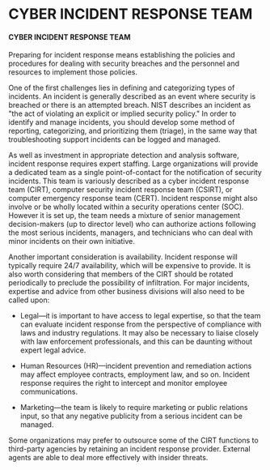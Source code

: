 # CYBER INCIDENT RESPONSE TEAM

#### CYBER INCIDENT RESPONSE TEAM

Preparing for incident response means establishing the policies and procedures for dealing with security breaches and the personnel and resources to implement those policies.

One of the first challenges lies in defining and categorizing types of incidents. An incident is generally described as an event where security is breached or there is an attempted breach. NIST describes an incident as "the act of violating an explicit or implied security policy." In order to identify and manage incidents, you should develop some method of reporting, categorizing, and prioritizing them (triage), in the same way that troubleshooting support incidents can be logged and managed.

As well as investment in appropriate detection and analysis software, incident response requires expert staffing. Large organizations will provide a dedicated team as a single point-of-contact for the notification of security incidents. This team is variously described as a cyber incident response team (CIRT), computer security incident response team (CSIRT), or computer emergency response team (CERT). Incident response might also involve or be wholly located within a security operations center (SOC). However it is set up, the team needs a mixture of senior management decision-makers (up to director level) who can authorize actions following the most serious incidents, managers, and technicians who can deal with minor incidents on their own initiative.

Another important consideration is availability. Incident response will typically require 24/7 availability, which will be expensive to provide. It is also worth considering that members of the CIRT should be rotated periodically to preclude the possibility of infiltration. For major incidents, expertise and advice from other business divisions will also need to be called upon:

-   Legal—it is important to have access to legal expertise, so that the team can evaluate incident response from the perspective of compliance with laws and industry regulations. It may also be necessary to liaise closely with law enforcement professionals, and this can be daunting without expert legal advice.
  
-   Human Resources (HR)—incident prevention and remediation actions may affect employee contracts, employment law, and so on. Incident response requires the right to intercept and monitor employee communications.
  
-   Marketing—the team is likely to require marketing or public relations input, so that any negative publicity from a serious incident can be managed.
  

Some organizations may prefer to outsource some of the CIRT functions to third-party agencies by retaining an incident response provider. External agents are able to deal more effectively with insider threats.